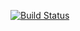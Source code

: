 [![Build Status](https://travis-ci.com/bawejakunal/sol.svg?token=HmbQpxEB9Why6RZSRefB&branch=master)](https://travis-ci.com/bawejakunal/sol)
